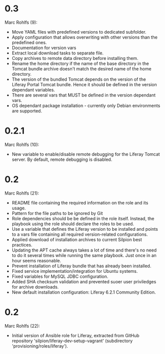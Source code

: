 # 0.3

Marc Rohlfs (9):

* Move YAML files with predefined versions to dedicated subfolder.
* Apply configuration that allows overwriting with other versions than the predefined ones.
* Documentation for version vars
* Extract local download tasks to separate file.
* Copy archives to remote data directory before installing them.
* Rename the home directory if the name of the base directory in the Tomcat bundle archive doesn't match the desired name of the home directory.
* The version of the bundled Tomcat depends on the version of the Liferay Portal Tomcat bundle. Hence it should be defined in the version dependant variables.
* There are several vars that MUST be defined in the version dependant vars.
* OS dependant package installation - currently only Debian environments are supported.

# 0.2.1

Marc Rohlfs (10):

* New variable to enable/disable remote debugging for the Liferay Tomcat server. By default, remote debugging is disabled.

# 0.2

Marc Rohlfs (21):

* README file containing the required information on the role and its usage.
* Pattern for the file paths to be ignored by Git
* Role dependencies should be be defined in the role itself. Instead, the playbook using the role should declare the roles to be used.
* Use a variable that defines the Liferay version to be installed and points to a vars file containing all required version-related configurations.
* Applied download of installation archives to current Silpion best practices.
* Updating the APT cache always takes a lot of time and there's no need to do it several times while running the same playbook. Just once in an hour seems reasonable.
* Prevent installation of Liferay bundle that has already been installed.
* Fixed service implementation/integration for Ubuntu systems.
* Fixed variables for MySQL JDBC configuration.
* Added SHA checksum validation and prevented suoer user priviledges for archive downloads.
* New default installation configuration: Liferay 6.2.1 Community Edition.

# 0.2

Marc Rohlfs (22):

* Initial version of Ansible role for Liferay, extracted from GitHub repository 'silpion/liferay-dev-setup-vagrant' (subdirectory 'provisioning/roles/liferay').
